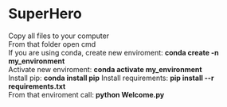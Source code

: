 # SuperHero
Copy all files to your computer  
From that folder open cmd   
If you are using conda, create new enviroment: **conda create -n my_environment**   
Activate new enviroment: **conda activate my_environment**  
Install pip: **conda install pip**
Install requirements: **pip install --r requirements.txt**  
From that enviroment call: **python Welcome.py**
